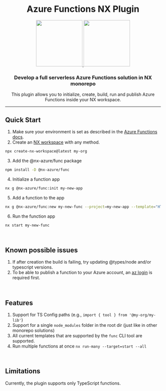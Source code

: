 
<h1 align="center">Azure Functions NX Plugin</h1>
<p align="center">
  <a href="https://nx.dev">
    <img src="https://cdn-images-1.medium.com/max/1200/1*WKgsSIGP_n6acei-mDWsOA.png" style="height:150px;" />
  </a>
  <a href="https://azure.microsoft.com/en-us/products/functions/">
    <img src="https://pbs.twimg.com/profile_images/1196482103841452032/p_RFRssy_400x400.png" style="height:150px;" />
  </a>
</p>
<h3 align="center">
  Develop a full serverless Azure Functions solution in NX monorepo
</h3>
<p align="center">
This plugin allows you to initialize, create, build, run and publish Azure Functions inside your NX workspace.
</p>
<hr>


## Quick Start
1. Make sure your environment is set as described in the [Azure Functions docs](https://learn.microsoft.com/en-us/azure/azure-functions/create-first-function-vs-code-typescript#configure-your-environment).
2. Create an [NX workspace](https://nx.dev/getting-started/intro) with any method.  
```bash
npx create-nx-workspace@latest my-org
```
3. Add the @nx-azure/func package
```bash
npm install -D @nx-azure/func
```
4. Initialize a function app
```bash
nx g @nx-azure/func:init my-new-app
```
5. Add a function to the app
```bash
nx g @nx-azure/func:new my-new-func --project=my-new-app --template="HTTP trigger"
```
6. Run the function app
```bash
nx start my-new-func
```

<br/>

## Known possible issues
1. If after creation the build is failing, try updating @types/node and/or typescript versions.
2. To be able to publish a function to your Azure account, an [az login](https://learn.microsoft.com/en-us/cli/azure/authenticate-azure-cli) is required first.

<br/>

## Features
1. Support for TS Config paths (e.g., `import { tool } from '@my-org/my-lib'`)
2. Support for a single `node_modules` folder in the root dir (just like in other monorepo solutions)
3. All current templates that are supported by the `func` CLI tool are supported.
4. Run multiple functions at once `nx run-many --target=start --all`


<br/>

## Limitations
Currently, the plugin supports only TypeScript functions.  
